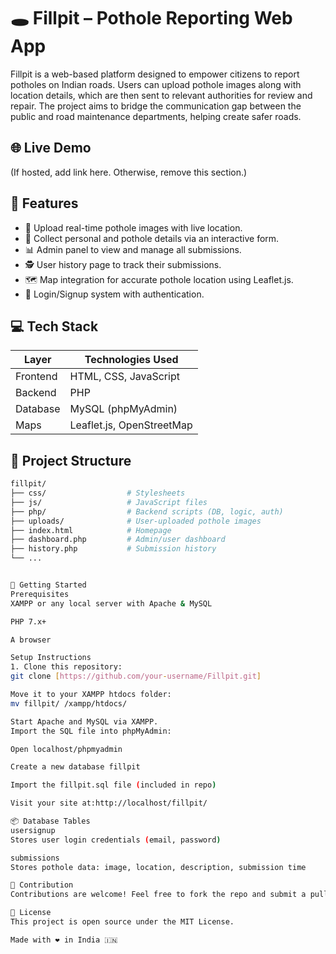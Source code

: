 # 🕳️ Fillpit – Pothole Reporting Web App

Fillpit is a web-based platform designed to empower citizens to report potholes on Indian roads. Users can upload pothole images along with location details, which are then sent to relevant authorities for review and repair. The project aims to bridge the communication gap between the public and road maintenance departments, helping create safer roads.

## 🌐 Live Demo
(If hosted, add link here. Otherwise, remove this section.)

## 📸 Features

- 📍 Upload real-time pothole images with live location.
- 📝 Collect personal and pothole details via an interactive form.
- 📊 Admin panel to view and manage all submissions.
- 🕵️ User history page to track their submissions.
- 🗺️ Map integration for accurate pothole location using Leaflet.js.
- 🔐 Login/Signup system with authentication.

## 💻 Tech Stack

| Layer       | Technologies Used                           |
|-------------|---------------------------------------------|
| Frontend    | HTML, CSS, JavaScript                       |
| Backend     | PHP                                         |
| Database    | MySQL (phpMyAdmin)                          |
| Maps        | Leaflet.js, OpenStreetMap                   |

## 📁 Project Structure

```bash
fillpit/
├── css/                  # Stylesheets
├── js/                   # JavaScript files
├── php/                  # Backend scripts (DB, logic, auth)
├── uploads/              # User-uploaded pothole images
├── index.html            # Homepage
├── dashboard.php         # Admin/user dashboard
├── history.php           # Submission history
└── ...


🚀 Getting Started
Prerequisites
XAMPP or any local server with Apache & MySQL

PHP 7.x+

A browser

Setup Instructions
1. Clone this repository:
git clone [https://github.com/your-username/Fillpit.git]

Move it to your XAMPP htdocs folder:
mv fillpit/ /xampp/htdocs/

Start Apache and MySQL via XAMPP.
Import the SQL file into phpMyAdmin:

Open localhost/phpmyadmin

Create a new database fillpit

Import the fillpit.sql file (included in repo)

Visit your site at:http://localhost/fillpit/

📦 Database Tables
usersignup
Stores user login credentials (email, password)

submissions
Stores pothole data: image, location, description, submission time

🙌 Contribution
Contributions are welcome! Feel free to fork the repo and submit a pull request.

📄 License
This project is open source under the MIT License.

Made with ❤️ in India 🇮🇳
